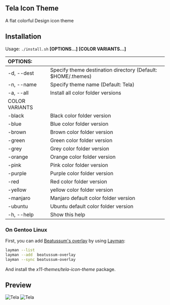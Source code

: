 ## Tela Icon Theme

A flat colorful Design icon theme

## Installation

Usage:  `./install.sh`  **[OPTIONS...]** **[COLOR VARIANTS...]**

|  OPTIONS:           | |
|:--------------------|:-------------|
|-d, --dest           | Specify theme destination directory (Default: $HOME/.themes)|
|-n, --name           | Specify theme name (Default: Tela)|
|-a, --all            | Install all color folder versions|
|  COLOR VARIANTS     | |
|-black               | Black color folder version|
|-blue                | Blue color folder version|
|-brown               | Brown color folder version|
|-green               | Green color folder version|
|-grey                | Grey color folder version|
|-orange              | Orange color folder version|
|-pink                | Pink color folder version|
|-purple              | Purple color folder version|
|-red                 | Red color folder version|
|-yellow              | yellow color folder version|
|-manjaro             | Manjaro default color folder version|
|-ubuntu              | Ubuntu default color folder version|
|-h, --help           | Show this help|

### On Gentoo Linux

First, you can add [Beatussum's overlay](https://github.com/beatussum/beatussum-overlay) by using [Layman](https://wiki.gentoo.org/wiki/Layman):

```bash
layman --list
layman --add  beatussum-overlay
layman --sync beatussum-overlay
```

And install the _x11-themes/tela-icon-theme_ package.

## Preview
![Tela](../master/tela-dark.png)
![Tela](../master/tela-light.png)

